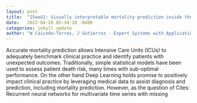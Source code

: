 ```yaml
---
layout: post
title:  "ISeeU2: Visually interpretable mortality prediction inside the ICU using deep learning and free-text medical notes"
date:   2022-04-26 05:34:18 -0400
categories: jekyll update
author: "W Caicedo-Torres, J Gutierrez - Expert Systems with Applications, 2022"
---
```

Accurate mortality prediction allows Intensive Care Units (ICUs) to adequately benchmark clinical practice and identify patients with unexpected outcomes. Traditionally, simple statistical models have been used to assess patient death risk, many times with sub-optimal performance. On the other hand Deep Learning holds promise to positively impact clinical practice by leveraging medical data to assist diagnosis and prediction, including mortality prediction. However, as the question of Cites: Recurrent neural networks for multivariate time series with missing